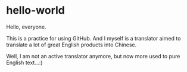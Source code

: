 # hello-world
Hello, everyone.

This is a practice for using GitHub. And I myself is a translator aimed to translate a lot of great English products into Chinese.

Well, I am not an active translator anymore, but now more used to pure English text...:)
